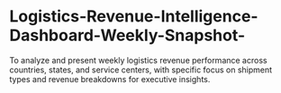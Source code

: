 # Logistics-Revenue-Intelligence-Dashboard-Weekly-Snapshot-
To analyze and present weekly logistics revenue performance across countries, states, and service centers, with specific focus on shipment types and revenue breakdowns for executive insights.
